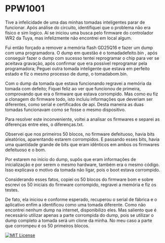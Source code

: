 
# PPW1001

Tive a infelicidade de uma das minhas tomadas inteligentes parar de funcionar. Após análise do circuito, identifiquei que o problema não era físico e sim logico. Aí se iniciou uma busca pelo firmware do controlador WR2 da Tuya, mas infelizmente não encontrei em local algum.

Fui então forçado a remover a memória flash GD25Q16 e fazer um dump com uma programadora. O dump em questão é o tomadadefeito.bin , após conseguir fazer o dump com sucesso tentei reprogramar o chip para ver se aceitava gravação, após confirmar que era possível reprogramar pela programadora; Peguei outra tomada inteligente que estava em perfeito estado e fiz o mesmo processo de dump, o tomadabom.bin.

Com o dump da tomada que estava funcionando regravei a memória da tomada com defeito; Fiquei feliz ao ver que funcionou de primeira, comprovando que era o firmware que estava corrompido. Mas como eu fiz a clonagem do firmware todo, isto incluiu informações que deveriam ser diferentes, como serial e certificados de api. Desta maneira as duas tomadas funcionavam como se fosse o mesmo dispositivo.

Para resolver este inconveniente, voltei a analisar os firmwares e separei as diferenças entre eles, o diferenças.txt.

 Observei que nos primeiros 50 blocos, no firmware defeituoso, havia bits aleatórios, aparentando estarem corrompidos. E passando esses bits, havia uma quantidade grande de bits que eram idênticos em ambos os firmwares defeituoso e o bom. 
 
Por estarem no início do dump, supôs que eram informações de inicialização e por serem o mesmo hardware, também era o mesmo código. Isso explicava o motivo da tomada não ligar, pois o boot estava corrompido.

Considerando esses fatos, copiei os 50 blocos do firmware bom e sobre escrevi os 50 iniciais do firmware corrompido, regravei a memória e fiz os testes.

De fato, ela iniciou e conforme esperado, recuperou o serial de fábrica e o aplicativo enfim a identificou como uma tomada diferente.
Como não encontrei nenhum dump na internet, disponibilizo eles. Mas saliento que é necessário utilizar apenas a parte corrompida do dump, pois se utilizar o dump completo a tomada será um clone da minha.  No meu caso a parte que corrompeu é os 50 primeiros blocos.




[![MIT License](https://img.shields.io/badge/License-MIT-green.svg)](https://choosealicense.com/licenses/mit/)


